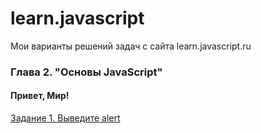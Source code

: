 # learn.javascript
Мои варианты решений задач с сайта learn.javascript.ru
### Глава 2. "Основы JavaScript"
#### Привет, Мир!
[Задание 1. Выведите alert](https://github.com/Resolut/learn.javascript/tree/master/ex1)
